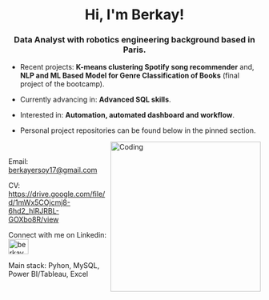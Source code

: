 <h1 align="center">Hi, I'm Berkay!</h1>
<h3 align="center">Data Analyst with robotics engineering background based in Paris.</h3>

- Recent projects: **K-means clustering Spotify song recommender** and, **NLP and ML Based Model for Genre Classification of Books** (final project of the bootcamp).

- Currently advancing in: **Advanced SQL skills**.

- Interested in: **Automation, automated dashboard and workflow**.

- Personal project repositories can be found below in the pinned section.

<img align="right" alt="Coding" width="300" src="https://media.tenor.com/lvLaG5hPCncAAAAC/data-analysis.gif">

<br />


Email: berkayersoy17@gmail.com

CV: https://drive.google.com/file/d/1mWx5COjcmj8-6hd2_hIRJRBL-GOXbo8R/view


Connect with me on Linkedin: <a href="https://linkedin.com/in/berkayersoy17" target="blank"><img align="center" src="https://raw.githubusercontent.com/rahuldkjain/github-profile-readme-generator/master/src/images/icons/Social/linked-in-alt.svg" alt="berkayersoy17" height="30" width="40" /></a><br />
  
</p>

Main stack: Pyhon, MySQL, Power BI/Tableau, Excel



</p>

